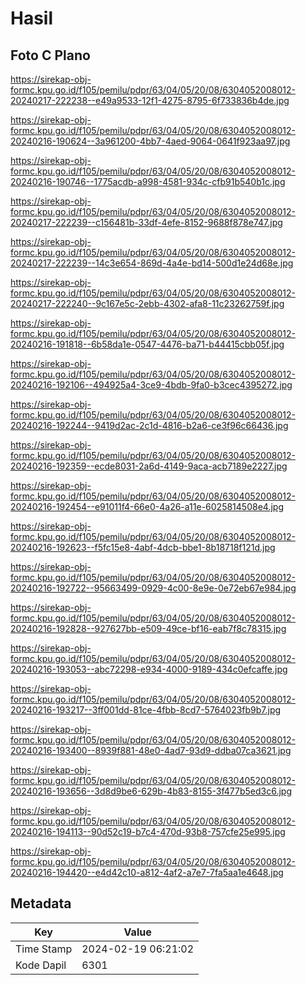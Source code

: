 # Hasil

## Foto C Plano

https://sirekap-obj-formc.kpu.go.id/f105/pemilu/pdpr/63/04/05/20/08/6304052008012-20240217-222238--e49a9533-12f1-4275-8795-6f733836b4de.jpg

https://sirekap-obj-formc.kpu.go.id/f105/pemilu/pdpr/63/04/05/20/08/6304052008012-20240216-190624--3a961200-4bb7-4aed-9064-0641f923aa97.jpg

https://sirekap-obj-formc.kpu.go.id/f105/pemilu/pdpr/63/04/05/20/08/6304052008012-20240216-190746--1775acdb-a998-4581-934c-cfb91b540b1c.jpg

https://sirekap-obj-formc.kpu.go.id/f105/pemilu/pdpr/63/04/05/20/08/6304052008012-20240217-222239--c156481b-33df-4efe-8152-9688f878e747.jpg

https://sirekap-obj-formc.kpu.go.id/f105/pemilu/pdpr/63/04/05/20/08/6304052008012-20240217-222239--14c3e654-869d-4a4e-bd14-500d1e24d68e.jpg

https://sirekap-obj-formc.kpu.go.id/f105/pemilu/pdpr/63/04/05/20/08/6304052008012-20240217-222240--9c167e5c-2ebb-4302-afa8-11c23262759f.jpg

https://sirekap-obj-formc.kpu.go.id/f105/pemilu/pdpr/63/04/05/20/08/6304052008012-20240216-191818--6b58da1e-0547-4476-ba71-b44415cbb05f.jpg

https://sirekap-obj-formc.kpu.go.id/f105/pemilu/pdpr/63/04/05/20/08/6304052008012-20240216-192106--494925a4-3ce9-4bdb-9fa0-b3cec4395272.jpg

https://sirekap-obj-formc.kpu.go.id/f105/pemilu/pdpr/63/04/05/20/08/6304052008012-20240216-192244--9419d2ac-2c1d-4816-b2a6-ce3f96c66436.jpg

https://sirekap-obj-formc.kpu.go.id/f105/pemilu/pdpr/63/04/05/20/08/6304052008012-20240216-192359--ecde8031-2a6d-4149-9aca-acb7189e2227.jpg

https://sirekap-obj-formc.kpu.go.id/f105/pemilu/pdpr/63/04/05/20/08/6304052008012-20240216-192454--e91011f4-66e0-4a26-a11e-6025814508e4.jpg

https://sirekap-obj-formc.kpu.go.id/f105/pemilu/pdpr/63/04/05/20/08/6304052008012-20240216-192623--f5fc15e8-4abf-4dcb-bbe1-8b18718f121d.jpg

https://sirekap-obj-formc.kpu.go.id/f105/pemilu/pdpr/63/04/05/20/08/6304052008012-20240216-192722--95663499-0929-4c00-8e9e-0e72eb67e984.jpg

https://sirekap-obj-formc.kpu.go.id/f105/pemilu/pdpr/63/04/05/20/08/6304052008012-20240216-192828--927627bb-e509-49ce-bf16-eab7f8c78315.jpg

https://sirekap-obj-formc.kpu.go.id/f105/pemilu/pdpr/63/04/05/20/08/6304052008012-20240216-193053--abc72298-e934-4000-9189-434c0efcaffe.jpg

https://sirekap-obj-formc.kpu.go.id/f105/pemilu/pdpr/63/04/05/20/08/6304052008012-20240216-193217--3ff001dd-81ce-4fbb-8cd7-5764023fb9b7.jpg

https://sirekap-obj-formc.kpu.go.id/f105/pemilu/pdpr/63/04/05/20/08/6304052008012-20240216-193400--8939f881-48e0-4ad7-93d9-ddba07ca3621.jpg

https://sirekap-obj-formc.kpu.go.id/f105/pemilu/pdpr/63/04/05/20/08/6304052008012-20240216-193656--3d8d9be6-629b-4b83-8155-3f477b5ed3c6.jpg

https://sirekap-obj-formc.kpu.go.id/f105/pemilu/pdpr/63/04/05/20/08/6304052008012-20240216-194113--90d52c19-b7c4-470d-93b8-757cfe25e995.jpg

https://sirekap-obj-formc.kpu.go.id/f105/pemilu/pdpr/63/04/05/20/08/6304052008012-20240216-194420--e4d42c10-a812-4af2-a7e7-7fa5aa1e4648.jpg


## Metadata

| Key        | Value               |
| ---------- | ------------------- |
| Time Stamp | 2024-02-19 06:21:02 |
| Kode Dapil | 6301                |



